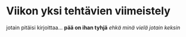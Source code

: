 # Viikon yksi tehtävien viimeistely

jotain pitäisi kirjoittaa...
**pää on ihan tyhjä** 
*ehkä minä vielä jotain keksin*
